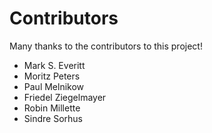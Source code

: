 # Contributors

Many thanks to the contributors to this project!

 - Mark S. Everitt
 - Moritz Peters
 - Paul Melnikow
 - Friedel Ziegelmayer
 - Robin Millette
 - Sindre Sorhus
